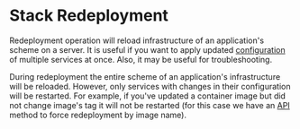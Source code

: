 # Stack Redeployment 

Redeployment operation will reload infrastructure of an application's scheme on a server. It is useful if you want to apply updated [configuration](configuration.md) of multiple services at once. Also, it may be useful for troubleshooting. 
 
During redeployment the entire scheme of an application's infrastructure will be reloaded. However, only services with changes in their configuration will be restarted. For example, if you've updated a container image but did not change image's tag it will not be restarted (for this case we have an [API](../api/README.md) method to force redeployment by image name). 
